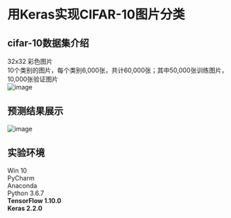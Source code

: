 # 用Keras实现CIFAR-10图片分类
## cifar-10数据集介绍
32x32 彩色图片   
10个类别的图片，每个类别6,000张，共计60,000张；其中50,000张训练图片，10,000张验证图片  
![image](https://github.com/jelly-lemon/cifar10_cnn/blob/master/img/cifar-10.png) 
## 预测结果展示 
![image](https://github.com/jelly-lemon/cifar10_cnn/blob/master/img/result.png) 
## 实验环境
Win 10  
PyCharm  
Anaconda  
Python 3.6.7  
**TensorFlow 1.10.0**  
**Keras 2.2.0** 
